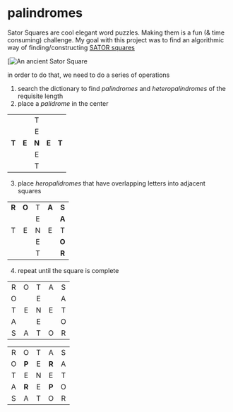 # palindromes

Sator Squares are cool elegant word puzzles. Making them is a fun (& time consuming) challenge.
My goal with this project was to find an algorithmic way of finding/constructing [SATOR squares](https://en.wikipedia.org/wiki/Sator_Square)

[![An ancient Sator Square](https://upload.wikimedia.org/wikipedia/commons/thumb/7/71/Sator_Square_at_Opp%C3%A8de.jpg/440px-Sator_Square_at_Opp%C3%A8de.jpg)

in order to do that, we need to do a series of operations
1. search the dictionary to find *palindromes* and *heteropalindromes* of the requisite length
2. place a *palidrome* in the center

|   |   |   |   |   |
|:-:|:-:|:-:|:-:|:-:|
|   |   | T |   |   |
|   |   | E |   |   |
| **T** | **E** | **N** | **E** | **T** |
|   |   | E |   |   |
|   |   | T |   |   |

3. place *heropalidromes* that have overlapping letters into adjacent squares

|   |   |   |   |   |
|:-:|:-:|:-:|:-:|:-:|
| **R** | **O** | T | **A** | **S** |
|   |   | E |   | **A** |
| T | E | N | E | T |
|   |   | E |   | **O** |
|   |   | T |   | **R** |

4. repeat until the square is complete

|   |   |   |   |   |
|:-:|:-:|:-:|:-:|:-:|
| R | O | T | A | S |
| O |   | E |   | A |
| T | E | N | E | T |
| A |   | E |   | O |
| S | A | T | O | R |

|   |   |   |   |   |
|:-:|:-:|:-:|:-:|:-:|
| R | O | T | A | S |
| O | **P** | E | **R** | A |
| T | E | N | E | T |
| A | **R** | E | **P** | O |
| S | A | T | O | R |
